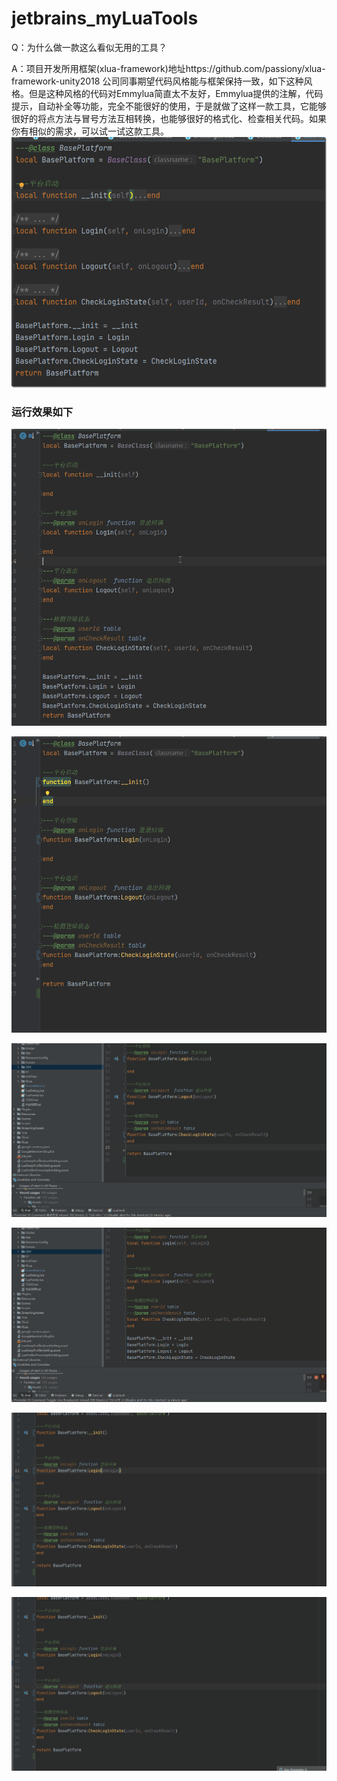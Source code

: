 # jetbrains_myLuaTools
Q：为什么做一款这么看似无用的工具？

A：项目开发所用框架(xlua-framework)地址https://github.com/passiony/xlua-framework-unity2018
公司同事期望代码风格能与框架保持一致，如下这种风格。但是这种风格的代码对Emmylua简直太不友好，Emmylua提供的注解，代码提示，自动补全等功能，完全不能很好的使用，于是就做了这样一款工具，它能够很好的将点方法与冒号方法互相转换，也能够很好的格式化、检查相关代码。如果你有相似的需求，可以试一试这款工具。
![image](https://github.com/zhang00lei/jetbrains_myLuaTools/blob/main/luatools/Img/Img.png)

### 运行效果如下

![image](https://github.com/zhang00lei/jetbrains_myLuaTools/blob/main/luatools/Img/%E5%8A%A8%E7%94%BB.gif)

![image](https://github.com/zhang00lei/jetbrains_myLuaTools/blob/main/luatools/Img/%E5%8A%A8%E7%94%BB1.gif)

![image](https://github.com/zhang00lei/jetbrains_myLuaTools/blob/main/luatools/Img/%E5%8A%A8%E7%94%BB2.gif)

![image](https://github.com/zhang00lei/jetbrains_myLuaTools/blob/main/luatools/Img/%E5%8A%A8%E7%94%BB3.gif)

![image](https://github.com/zhang00lei/jetbrains_myLuaTools/blob/main/luatools/Img/%E5%8A%A8%E7%94%BB4.gif)

![image](https://github.com/zhang00lei/jetbrains_myLuaTools/blob/main/luatools/Img/%E5%8A%A8%E7%94%BB5.gif)

